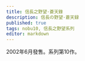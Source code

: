 ```yaml
---
title: 信長之野望·蒼天錄
description: 信長の野望·蒼天録
published: true
tags: nobu10, 信長之野望系列
editor: markdown
---
```


2002年6月發售。系列第10作。
